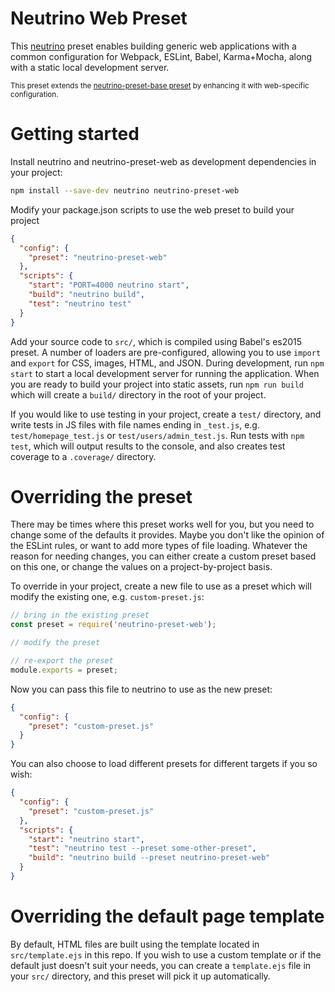 # Neutrino Web Preset

This [neutrino](https://github.com/mozilla-neutrino/neutrino) preset enables building generic web
applications with a common configuration for Webpack, ESLint, Babel, Karma+Mocha, along with a
static local development server.

<sup>This preset extends the [neutrino-preset-base preset](https://github.com/mozilla-neutrino/neutrino-preset-base) by enhancing it with web-specific configuration.</sup>

# Getting started

Install neutrino and neutrino-preset-web as development dependencies in your project:

```sh
npm install --save-dev neutrino neutrino-preset-web
```

Modify your package.json scripts to use the web preset to build your project

```json
{
  "config": {
    "preset": "neutrino-preset-web"
  },
  "scripts": {
    "start": "PORT=4000 neutrino start",
    "build": "neutrino build",
    "test": "neutrino test"
  }
}
```

Add your source code to `src/`, which is compiled using Babel's es2015 preset. A number of loaders
are pre-configured, allowing you to use `import` and `export` for CSS, images, HTML, and JSON.
During development, run `npm start` to start a local development server for running the application.
When you are ready to build your project into static assets, run `npm run build` which will create
a `build/` directory in the root of your project.

If you would like to use testing in your project, create a `test/` directory, and write tests in
JS files with file names ending in `_test.js`, e.g. `test/homepage_test.js` or
`test/users/admin_test.js`. Run tests with `npm test`, which will output results to the console, and
also creates test coverage to a `.coverage/` directory.

# Overriding the preset

There may be times where this preset works well for you, but you need to change some of the defaults
it provides. Maybe you don't like the opinion of the ESLint rules, or want to add more types of file
loading. Whatever the reason for needing changes, you can either create a custom preset based on
this one, or change the values on a project-by-project basis.

To override in your project, create a new file to use as a preset which will modify the existing
one, e.g. `custom-preset.js`:

```js
// bring in the existing preset
const preset = require('neutrino-preset-web');

// modify the preset

// re-export the preset
module.exports = preset;
```

Now you can pass this file to neutrino to use as the new preset:

```json
{
  "config": {
    "preset": "custom-preset.js"
  }
}
```

You can also choose to load different presets for different targets if you so wish:

```json
{
  "config": {
    "preset": "custom-preset.js"
  },
  "scripts": {
    "start": "neutrino start",
    "test": "neutrino test --preset some-other-preset",
    "build": "neutrino build --preset neutrino-preset-web"
  }
}
```

# Overriding the default page template

By default, HTML files are built using the template located in `src/template.ejs` in this repo. If
you wish to use a custom template or if the default just doesn't suit your needs, you can create a
`template.ejs` file in your `src/` directory, and this preset will pick it up automatically.
